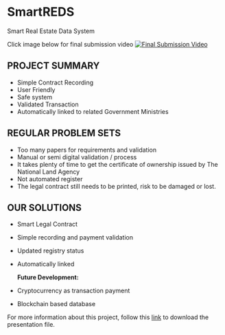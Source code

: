 # SmartREDS
Smart Real Estate Data System

Click image below for final submission video
[![Final Submission Video](http://img.youtube.com/vi/HE8liWRGbz0/0.jpg)](http://www.youtube.com/watch?v=HE8liWRGbz0
 "Final Submission Video")

## PROJECT SUMMARY
 - Simple Contract Recording
 - User Friendly
 - Safe system
 - Validated Transaction
 - Automatically linked to related Government Ministries

## REGULAR PROBLEM SETS
 - Too many papers for requirements and validation
 - Manual or semi digital validation / process
 - It takes plenty of time to get the certificate of ownership issued by The National Land Agency
 - Not automated register
 - The legal contract still needs to be printed, risk to be damaged or lost.

## OUR SOLUTIONS
 - Smart Legal Contract
 - Simple recording and payment validation
 - Updated registry status
 - Automatically linked 
  
   <b>Future Development:</b>
 - Cryptocurrency as transaction payment
 - Blockchain based database
 
 For more information about this project, follow this [link](https://github.com/hendrawd/SmartREDS/blob/master/Smart-Legal-Contract.pptx) to download the presentation file.
